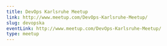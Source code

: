 ```yaml
---
title: DevOps Karlsruhe Meetup
link: http://www.meetup.com/DevOps-Karlsruhe-Meetup/
slug: devopska
eventLink: http://www.meetup.com/DevOps-Karlsruhe-Meetup/
type: meetup
---
```

